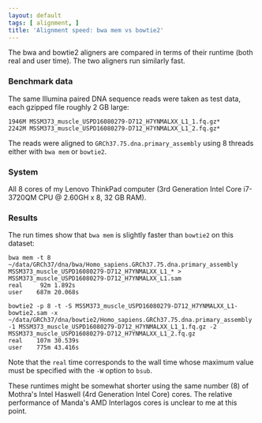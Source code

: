 ```yaml
---
layout: default
tags: [ alignment, ]
title: 'Alignment speed: bwa mem vs bowtie2'
---
```


The bwa and bowtie2 aligners are compared in terms of their runtime (both real and user time).  The two aligners run similarly fast.

### Benchmark data

The same Illumina paired DNA sequence reads were taken as test data, each gzipped file roughly 2 GB large:

```
1946M MSSM373_muscle_USPD16080279-D712_H7YNMALXX_L1_1.fq.gz*
2242M MSSM373_muscle_USPD16080279-D712_H7YNMALXX_L1_2.fq.gz*
```

The reads were aligned to `GRCh37.75.dna.primary_assembly` using 8 threads either with `bwa mem` or `bowtie2`.


### System

All 8 cores of my Lenovo ThinkPad computer (3rd Generation Intel Core i7-3720QM CPU @ 2.60GH x 8, 32 GB RAM).

### Results

The run times show that `bwa mem` is slightly faster than `bowtie2` on this dataset:

```
bwa mem -t 8 ~/data/GRCh37/dna/bwa/Homo_sapiens.GRCh37.75.dna.primary_assembly MSSM373_muscle_USPD16080279-D712_H7YNMALXX_L1_* > MSSM373_muscle_USPD16080279-D712_H7YNMALXX_L1.sam
real     92m 1.892s
user    687m 20.068s

bowtie2 -p 8 -t -S MSSM373_muscle_USPD16080279-D712_H7YNMALXX_L1-bowtie2.sam -x ~/data/GRCh37/dna/bowtie2/Homo_sapiens.GRCh37.75.dna.primary_assembly -1 MSSM373_muscle_USPD16080279-D712_H7YNMALXX_L1_1.fq.gz -2 MSSM373_muscle_USPD16080279-D712_H7YNMALXX_L1_2.fq.gz
real    107m 30.539s
user    775m 43.416s
```

Note that the `real` time corresponds to the wall time whose maximum value must be specified with the `-W` option to `bsub`.

These runtimes might be somewhat shorter using the same number (8) of Mothra's Intel Haswell (4rd Generation Intel Core) cores.  The relative performance of Manda's AMD Interlagos cores is unclear to me at this point.
<!-- MathJax scripts -->
<script type="text/javascript" src="https://cdn.mathjax.org/mathjax/latest/MathJax.js?config=TeX-AMS-MML_HTMLorMML"></script>
